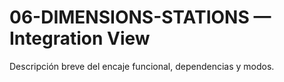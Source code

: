 # 06-DIMENSIONS-STATIONS — Integration View
Descripción breve del encaje funcional, dependencias y modos.
